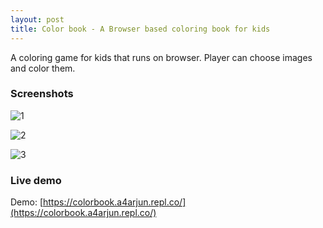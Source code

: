 ```yaml
---
layout: post
title: Color book - A Browser based coloring book for kids
---
```


A coloring game for kids that runs on browser. Player can choose images and color them.<br>

### Screenshots
<div class="screenshot">
  
![1](https://user-images.githubusercontent.com/24836593/169872493-fae60b29-ee54-4ecb-a7c2-5c1269a4175f.png)
  
</div>
<div class="screenshot">
  
![2](https://user-images.githubusercontent.com/24836593/169872522-542eea83-3d17-414d-b603-08b7d3804a3e.png)
  
</div>
<div class="screenshot">
  
![3](https://user-images.githubusercontent.com/24836593/169872538-ca418c20-119e-4d9b-8c84-9fabcf0027bf.png)
  
</div>

### Live demo


Demo: [https://colorbook.a4arjun.repl.co/](https://colorbook.a4arjun.repl.co/)
